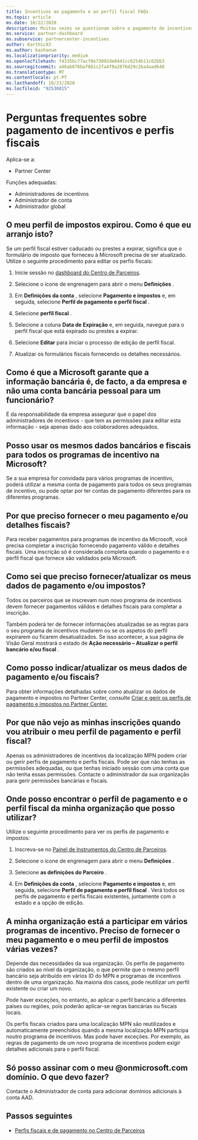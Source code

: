 ```yaml
---
title: Incentivos ao pagamento e ao perfil fiscal FAQs
ms.topic: article
ms.date: 10/22/2020
description: Muitas vezes se questionam sobre o pagamento de incentivos e perfis fiscais. As perguntas incluem por que não consegue ver o seu pagamento e perfis fiscais e o que fazer acerca disso.
ms.service: partner-dashboard
ms.subservice: partnercenter-incentives
author: Karthic83
ms.author: kashanum
ms.localizationpriority: medium
ms.openlocfilehash: f4335bc77acf0e73092de0441cc6254b11c62bb3
ms.sourcegitcommit: a46ab876baf681c2fa4f9a2876d29c2ba4aad648
ms.translationtype: MT
ms.contentlocale: pt-PT
ms.lasthandoff: 10/23/2020
ms.locfileid: "92530815"
---
```

# <a name="frequently-asked-questions-regarding-incentives-payout-and-tax-profiles"></a>Perguntas frequentes sobre pagamento de incentivos e perfis fiscais

Aplica-se a:

- Partner Center

Funções adequadas:

- Administradores de incentivos
- Administrador de conta
- Administrador global

## <a name="my-tax-profile-has-expired-how-do-i-fix-this"></a>O meu perfil de impostos expirou. Como é que eu arranjo isto?

Se um perfil fiscal estiver caducado ou prestes a expirar, significa que o formulário de imposto que forneceu à Microsoft precisa de ser atualizado. Utilize o seguinte procedimento para editar os perfis fiscais:

1. Inicie sessão no [dashboard do Centro de Parceiros](https://partner.microsoft.com/dashboard/).

2. Selecione o ícone de engrenagem para abrir o menu **Definições** .

3. Em **Definições da conta** , selecione **Pagamento e impostos** e, em seguida, selecione **Perfil de pagamento e perfil fiscal** .

4. Selecione **perfil fiscal** .

5. Selecione a coluna **Data de Expiração** e, em seguida, navegue para o perfil fiscal que está expirado ou prestes a expirar.

6. Selecione **Editar** para iniciar o processo de edição de perfil fiscal.

7. Atualizar os formulários fiscais fornecendo os detalhes necessários.

## <a name="how-does-microsoft-ensure-that-the-bank-information-is-indeed-that-of-the-company-and-not-a-personal-bank-account-for-an-employee"></a>Como é que a Microsoft garante que a informação bancária é, de facto, a da empresa e não uma conta bancária pessoal para um funcionário?

É da responsabilidade da empresa assegurar que o papel dos administradores de incentivos - que tem as permissões para editar esta informação - seja apenas dado aos colaboradores adequados.

## <a name="can-i-use-the-same-bank-and-tax-details-for-all-incentive-programs-at-microsoft"></a>Posso usar os mesmos dados bancários e fiscais para todos os programas de incentivo na Microsoft?

Se a sua empresa for convidada para vários programas de incentivo, poderá utilizar a mesma conta de pagamento para todos os seus programas de incentivo, ou pode optar por ter contas de pagamento diferentes para os diferentes programas.

## <a name="why-do-i-need-to-provide-my-payout-andor-tax-details"></a>Por que preciso fornecer o meu pagamento e/ou detalhes fiscais?

Para receber pagamentos para programas de incentivo da Microsoft, você precisa completar a inscrição fornecendo pagamento válido e detalhes fiscais. Uma inscrição só é considerada completa quando o pagamento e o perfil fiscal que fornece são validados pela Microsoft.

## <a name="how-do-i-know-that-i-need-to-provideupdate-my-payout-andor-tax-details"></a>Como sei que preciso fornecer/atualizar os meus dados de pagamento e/ou impostos?

Todos os parceiros que se inscrevam num novo programa de incentivos devem fornecer pagamentos válidos e detalhes fiscais para completar a inscrição.

Também poderá ter de fornecer informações atualizadas se as regras para o seu programa de incentivos mudarem ou se os aspetos do perfil expirarem ou ficarem desatualizados. Se isso acontecer, a sua página de Visão Geral mostrará o estado de **Ação necessário – Atualizar o perfil bancário e/ou fiscal** .

## <a name="how-do-i-provide-update-my-payout-and-or-tax-details"></a>Como posso indicar/atualizar os meus dados de pagamento e/ou fiscais?

Para obter informações detalhadas sobre como atualizar os dados de pagamento e impostos no Partner Center, consulte [Criar e gerir os perfis de pagamento e impostos no Partner Center.](./incentives-create-and-manage-your-payout-and-tax-profiles.md)

## <a name="why-dont-i-see-my-enrollments-when-i-go-to-assign-my-payout-and-tax-profile"></a>Por que não vejo as minhas inscrições quando vou atribuir o meu perfil de pagamento e perfil fiscal?

Apenas os administradores de incentivos da localização MPN podem criar ou gerir perfis de pagamento e perfis fiscais. Pode ser que não tenhas as permissões adequadas, ou que tenhas iniciado sessão com uma conta que não tenha essas permissões. Contacte o administrador da sua organização para gerir permissões bancárias e fiscais.

## <a name="where-can-i-see-the-payout-and-tax-profiles-for-my-organization-that-i-can-use"></a>Onde posso encontrar o perfil de pagamento e o perfil fiscal da minha organização que posso utilizar?

Utilize o seguinte procedimento para ver os perfis de pagamento e impostos:

1. Inscreva-se no [Painel de Instrumentos do Centro de Parceiros](https://partner.microsoft.com/dashboard).

2. Selecione o ícone de engrenagem para abrir o menu **Definições** .

3. Selecione **as definições do Parceiro** .

4. Em **Definições da conta** , selecione **Pagamento e impostos** e, em seguida, selecione **Perfil de pagamento e perfil fiscal** . Verá todos os perfis de pagamento e perfis fiscais existentes, juntamente com o estado e a opção de edição.

## <a name="my-organization-is-participating-in-multiple-incentive-programs-do-i-need-to-provide-my-payment-and-tax-profile-multiple-times"></a>A minha organização está a participar em vários programas de incentivo. Preciso de fornecer o meu pagamento e o meu perfil de impostos várias vezes?

Depende das necessidades da sua organização. Os perfis de pagamento são criados ao nível da organização, o que permite que o mesmo perfil bancário seja atribuído em vários ID do MPN e programas de incentivos dentro de uma organização. Na maioria dos casos, pode reutilizar um perfil existente ou criar um novo.

Pode haver exceções, no entanto, ao aplicar o perfil bancário a diferentes países ou regiões, pois poderão aplicar-se regras bancárias ou fiscais locais.

Os perfis fiscais criados para uma localização MPN são reutilizados e automaticamente preenchidos quando a mesma localização MPN participa noutro programa de incentivos. Mas pode haver exceções. Por exemplo, as regras de pagamento de um novo programa de incentivos podem exigir detalhes adicionais para o perfil fiscal.  

## <a name="im-only-able-to-sign-in-with-my-onmicrosoftcom-domain-what-should-i-do"></a>Só posso assinar com o meu @onmicrosoft.com domínio. O que devo fazer?

Contacte o Administrador de conta para adicionar domínios adicionais à conta AAD.

## <a name="next-steps"></a>Passos seguintes

- [Perfis fiscais e de pagamento no Centro de Parceiros](incentives-create-and-manage-your-payout-and-tax-profiles.md)